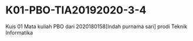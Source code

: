 # K01-PBO-TIA20192020-3-4
Kuis 01 Mata kuliah PBO dari 2020180158[Indah purnama sari] prodi Teknik Informatika
